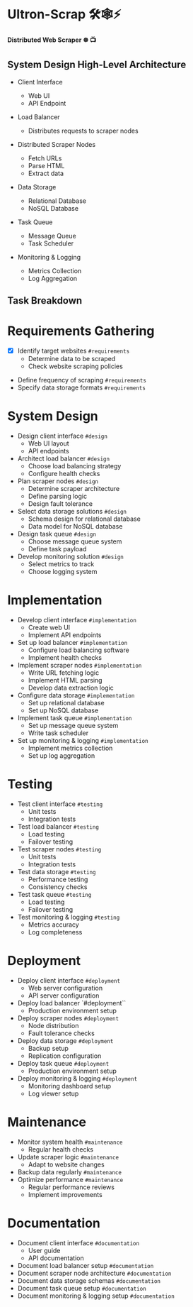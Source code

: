 # Ultron-Scrap 🛠️🕸️⚡
#### Distributed Web Scraper ☸️ 📺
## System Design High-Level Architecture 
* Client Interface

    * Web UI
    * API Endpoint

* Load Balancer  
    * Distributes requests to scraper nodes
* Distributed Scraper Nodes

    * Fetch URLs
    * Parse HTML
    * Extract data

* Data Storage
    * Relational Database
    * NoSQL Database

* Task Queue
    * Message Queue
    * Task Scheduler

* Monitoring & Logging
    * Metrics Collection
    * Log Aggregation

## Task Breakdown
# Requirements Gathering

- [x] Identify target websites `#requirements`
    - Determine data to be scraped
    - Check website scraping policies
- Define frequency of scraping `#requirements`
- Specify data storage formats `#requirements`
# System Design
- Design client interface `#design`
    - Web UI layout
    - API endpoints
- Architect load balancer `#design`
    - Choose load balancing strategy
    - Configure health checks
- Plan scraper nodes `#design`
    - Determine scraper architecture
    - Define parsing logic
    - Design fault tolerance
- Select data storage solutions `#design`
    - Schema design for relational database
    - Data model for NoSQL database
- Design task queue `#design`
    - Choose message queue system
    - Define task payload
- Develop monitoring solution `#design`
    - Select metrics to track
    - Choose logging system

# Implementation
- Develop client interface `#implementation`
    - Create web UI
    - Implement API endpoints
- Set up load balancer `#implementation`
    - Configure load balancing software
    - Implement health checks
- Implement scraper nodes `#implementation`
    - Write URL fetching logic
    - Implement HTML parsing
    - Develop data extraction logic
- Configure data storage `#implementation`
    - Set up relational database
    - Set up NoSQL database
- Implement task queue `#implementation`
    - Set up message queue system
    - Write task scheduler
- Set up monitoring & logging `#implementation`
    - Implement metrics collection
    - Set up log aggregation

# Testing
- Test client interface `#testing`
    - Unit tests
    - Integration tests
- Test load balancer `#testing`
    - Load testing
    - Failover testing
- Test scraper nodes `#testing`
    - Unit tests
    - Integration tests
- Test data storage `#testing`
    - Performance testing
    - Consistency checks
- Test task queue `#testing`
    - Load testing
    - Failover testing
- Test monitoring & logging `#testing`
    - Metrics accuracy
    - Log completeness
# Deployment
- Deploy client interface `#deployment`
    - Web server configuration
    - API server configuration
- Deploy load balancer `#deployment``
    - Production environment setup
- Deploy scraper nodes `#deployment`
    - Node distribution
    - Fault tolerance checks
- Deploy data storage `#deployment`
    - Backup setup
    - Replication configuration
- Deploy task queue `#deployment`
    - Production environment setup
- Deploy monitoring & logging `#deployment`
    - Monitoring dashboard setup
    - Log viewer setup

# Maintenance
- Monitor system health `#maintenance`
    - Regular health checks
- Update scraper logic `#maintenance`
    - Adapt to website changes
- Backup data regularly `#maintenance`
- Optimize performance `#maintenance`
    - Regular performance reviews
    - Implement improvements

# Documentation
- Document client interface `#documentation`
    - User guide
    - API documentation
- Document load balancer setup `#documentation`
- Document scraper node architecture `#documentation`
- Document data storage schemas `#documentation`
- Document task queue setup `#documentation`
- Document monitoring & logging setup `#documentation`